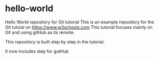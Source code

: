 # hello-world
Hello World repository for Git tutorial
This is an example repository for the Git tutoial on https://www.w3schools.com
This tutorial focuses mainly on Git and using gitHub as its remote.

This repository is built step by step in the tutorial.

It now includes step for gutHub
